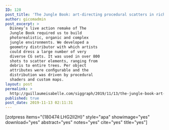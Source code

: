 ```yaml
---
ID: 128
post_title: 'The Jungle Book: art-directing procedural scatters in rich environments'
author: gicomadmin
post_excerpt: >
  Disney’s live action remake of The
  Jungle Book required us to build
  photorealistic, organic and complex
  jungle environments. We developed a
  geometry distributor with which artists
  could dress a large number of very
  diverse CG sets. It was used in over 800
  shots to scatter elements, ranging from
  debris to entire trees. Per object
  attributes were conﬁgurable and the
  distribution was driven by procedural
  shaders and custom maps.
layout: post
permalink: >
  http://guillaumeisabelle.com/siggraph/2019/11/13/the-jungle-book-art-directing-procedural-scatters-in-rich-environments/
published: true
post_date: 2019-11-13 02:11:31
---
```

<!-- wp:paragraph -->



<!-- /wp:paragraph -->

<!-- wp:shortcode --> [zotpress items="{180474:LHG2II2H}" style="apa" showimage="yes" download="yes" abstract="yes" notes="yes" cite="yes" title="yes"] 

<!-- /wp:shortcode -->